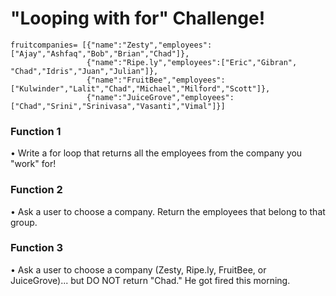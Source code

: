 # "Looping with for" Challenge!

```
fruitcompanies= [{"name":"Zesty","employees":["Ajay","Ashfaq","Bob","Brian","Chad"]},
                 {"name":"Ripe.ly","employees":["Eric","Gibran", "Chad","Idris","Juan","Julian"]},
                 {"name":"FruitBee","employees":["Kulwinder","Lalit","Chad","Michael","Milford","Scott"]},
                 {"name":"JuiceGrove","employees":["Chad","Srini","Srinivasa","Vasanti","Vimal"]}]
```

### Function 1

• Write a for loop that returns all the employees from the company you "work" for!

### Function 2

• Ask a user to choose a company. Return the employees that belong to that group.

### Function 3

• Ask a user to choose a company (Zesty, Ripe.ly, FruitBee, or JuiceGrove)... but DO NOT return "Chad." He got fired this morning.
